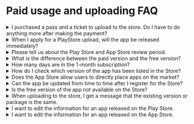 # Paid usage and uploading FAQ

<details>

<summary>I purchased a pass and a ticket to upload to the store. Do I have to do anything more after making the payment?</summary>

After making the payment , **you will need to apply for upload to the Play Store and App Store in the App **<mark style="color:blue;">**Manager - Version Control – \[App Creation History] menu.**</mark>

An upload request must come in before the representative can register your app with Sto.

Therefore, after purchasing the pass and the upload ticket, please complete the upload application form and complete the upload application.

</details>

<details>

<summary>When I apply for a PlayStore upload, will the app be released immediately?</summary>

We'll act on behalf of Swing2App and upload the app to the Play Store.

You will be reviewed by Google Apps.

**Google app review takes an average of about a week (7 days).**

**So uploading doesn't mean your app will be released right away.**

**If there are no issues after the review, it will be released to the Store after the review period (within 7 days).**

</details>

<details>

<summary>Please tell us about the Play Store and App Store review period.</summary>

Both the Play Store and the App Store take an average of 7 days.

Because the audit is going in, it may take faster or later depending on the audit.

If there are no issues with the review, the release will be released immediately after the above review period, but if the PlayStore review is rejected, the release date may be further delayed.

Please allow some time to apply.

</details>

<details>

<summary>What is the difference between the paid version and the free version?</summary>

**The biggest difference between the paid and free versions is being able to upload to the market and what you don't have.**

Free is only available as an Android phone installation file, and paid money can be commercialized and released in stores such as the Play Store, App Store, etc.

**The second is the difference in capacity.**

The free version offers 100MB basic and the paid version offers from 2GB to 50GB depending on the product type.

**The third is the difference in the number of bulletin board productions and the number of group chat rooms opened.**

The free version allows you to create 30 bulletin boards and 1 group chat room.

The paid version can be produced from 100 bulletin boards to unlimited (depending on product type) and from 5 to unlimited group chat rooms (depending on product type).

**Finally, the number of app creations is different.**

Paid users can create up to 10 apps per account, while free users can create up to 3 apps per account.

However, the free version also has most of the features available, so try it out for free and switch to paid if you need it ^^

Please check the Swing2App Service Policy for details.&#x20;

**☞ **<mark style="color:blue;">**\[Swing Pricing]**</mark>

</details>

<details>

<summary>How many days are in the 1-month subscription?</summary>

When you purchase a 1-month paid app subscription, the total number of days of use is 30 days.

Since the total number of days varies from month to month (some months with 28 days, and there are also 30 and 31 days), the 1-month period is 30 days. Therefore, 180 days of use will be entered when you pay for 6 months, and 360 days will be entered when you pay for 12 months.

In particular, some people ask if it is not 365 days because you paid for 1 year, but it applies to the number of days calculated as 1 month and 30 days!! Please keep that in mind.

</details>

<details>

<summary>How do I check which version of the app has been listed in the Store?</summary>

For those who have uploaded through Swing2App, you can access each platform (App Store, Play Store) to see the version of the app that has been released.

Even if you don't have access to each store, you can also check it on the swing2app Manager page.&#x20;

\* You can check the market version for each platform <mark style="color:blue;">>On Manager page> the version control > market registration management page.</mark>

You can also go directly to the market from that page, and you can see a variety of information, including information registered in the store.

</details>

<details>

<summary>Does the App Store allow users to directly place apps on the market?</summary>

The App Store doesn't allow you to upload directly even if you have an Apple developer account.

Users cannot upload directly, and can only upload on a Swing2App basis.

Apple, unlike Google, doesn't register app files, but instead requires the developer's app development source, security content related to development, etc., so users can't upload it directly.

Please understand that it can only be uploaded by the developer (Swing to App).

(App Store upload agency: 1 time $20)&#x20;

**☞ **<mark style="color:blue;">**\[Go to see how to apply for App Store upload]**</mark>

</details>

<details>

<summary>Can the app be updated from time to time after I register for the Store?</summary>

Apps created by Swing2App can be modified and updated from time to time.

However, there is something that needs to be updated in the version, not a real-time reflection.

\- Automatic reflection of fixes is only automatically reflected when you modify and add step 3 page steps and app operation menus.

\*Update required (menu that needs to be re-created and uploaded to a new version)

\-Step 1 Basic information (app name, app icon image, standby screen image)

Step 2 Design Theme (Prototype, Color)

If you make any of the above modifications, select the Update App button to recreate the app in a new version.

The Play Store and App Store also need to be updated to the new version of the app.

Since the Play Store can be updated directly by the user, and the App Store can only be done on the agency, you will need to purchase an App Store upload ticket and apply for an App Store upload.

(If you find it difficult to do the Play Store yourself, please apply after purchasing the PlayStore upload ticket)

</details>

<details>

<summary>Is the free version of the app not available on the Store?</summary>

The free version of the app produced by Swing2apps cannot be commercialized. (Available for personal use only)

Therefore, if you use it for the purpose of launching it in the store, you will need to purchase a subscription to the paid app provided by the Swing to App.

After switching to a paid app, you can launch it in the Store with that app.

</details>

<details>

<summary>When uploading to the store, I get a message that the existing version or package is the same.</summary>

If you try to upload the same version of the aab file as the one already registered, the message will appear.

When uploading a newly updated app, please make sure it is different from the previous version and upload the aab file created by the new version.

</details>

<details>

<summary>I want to edit the information for an app released on the Play Store.</summary>

Since the app is registered with the user's Google developer account, the Play Store can directly modify and update the information afterward.

For instructions on how to edit and update your PlayStore information, please refer to the \*\*\*\* manual below.&#x20;

**☞**<mark style="color:blue;">**Go to the PlayStore app update**</mark>

If you find it difficult to do it yourself, please apply to upload to the Swing2App and we will update it.

\*Play Store upload ticket $10 purchase and application

</details>

<details>

<summary>I want to edit the information for an app released on the App Store.</summary>

The App Store requires an app update review to correct the information.

Since the App Store does not allow users to make their own modifications, modifying only the release information will also require you to purchase an App Store upload ticket and re-apply for the upload.

\*App Store Upload Ticket $20 purchase and application

</details>
